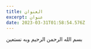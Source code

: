 ```yaml
---
title: العنوان
excerpt: عنوان
date: 2023-03-31T01:58:54.576Z
---
```

ب﻿سم الله الرحمن الرحيم وبه نستعين